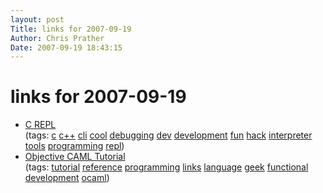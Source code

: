 ```yaml
---
layout: post
Title: links for 2007-09-19  
Author: Chris Prather
Date: 2007-09-19 18:43:15
---
```


# links for 2007-09-19
<ul class="delicious">
	<li>
		<div class="delicious-link"><a href="http://neugierig.org/software/c-repl/">C REPL</a></div>
		<div class="delicious-tags">(tags: <a href="http://del.icio.us/perigrin/c">c</a> <a href="http://del.icio.us/perigrin/c++">c++</a> <a href="http://del.icio.us/perigrin/cli">cli</a> <a href="http://del.icio.us/perigrin/cool">cool</a> <a href="http://del.icio.us/perigrin/debugging">debugging</a> <a href="http://del.icio.us/perigrin/dev">dev</a> <a href="http://del.icio.us/perigrin/development">development</a> <a href="http://del.icio.us/perigrin/fun">fun</a> <a href="http://del.icio.us/perigrin/hack">hack</a> <a href="http://del.icio.us/perigrin/interpreter">interpreter</a> <a href="http://del.icio.us/perigrin/tools">tools</a> <a href="http://del.icio.us/perigrin/programming">programming</a> <a href="http://del.icio.us/perigrin/repl">repl</a>)</div>
	</li>
	<li>
		<div class="delicious-link"><a href="http://ocaml-tutorial.org/">Objective CAML Tutorial</a></div>
		<div class="delicious-tags">(tags: <a href="http://del.icio.us/perigrin/tutorial">tutorial</a> <a href="http://del.icio.us/perigrin/reference">reference</a> <a href="http://del.icio.us/perigrin/programming">programming</a> <a href="http://del.icio.us/perigrin/links">links</a> <a href="http://del.icio.us/perigrin/language">language</a> <a href="http://del.icio.us/perigrin/geek">geek</a> <a href="http://del.icio.us/perigrin/functional">functional</a> <a href="http://del.icio.us/perigrin/development">development</a> <a href="http://del.icio.us/perigrin/ocaml">ocaml</a>)</div>
	</li>
</ul>

